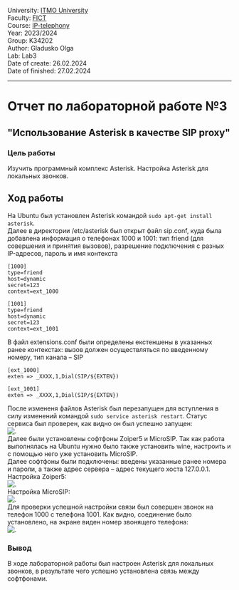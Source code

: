 University: [ITMO University](https://itmo.ru/ru/)  
Faculty: [FICT](https://fict.itmo.ru)  
Course: [IP-telephony](https://github.com/itmo-ict-faculty/ip-telephony)  
Year: 2023/2024  
Group: K34202  
Author: Gladusko Olga  
Lab: Lab3  
Date of create: 26.02.2024  
Date of finished: 27.02.2024  

---
# Отчет по лабораторной работе №3  
## "Использование Asterisk в качестве SIP proxy"  

### Цель работы  
Изучить программный комплекс Asterisk. Настройка Asterisk для локальных звонков.  

## Ход работы 
На Ubuntu был установлен Asterisk командой ```sudo apt-get install asterisk```.  
Далее в директории /etc/asterisk был открыт файл sip.conf, куда была добавлена информация о телефонах 1000 и 1001: 
тип friend (для совершения и принятия вызовов), разрешение подключения с разных IP-адресов, пароль и имя контекста  
```
[1000]
type=friend
host=dynamic
secret=123
context=ext_1000

[1001]
type=friend
host=dynamic
secret=123
context=ext_1001
```  
В файл extensions.conf были определены екстеншены в указанных ранее контекстах: 
вызов должен осуществляться по введенному номеру, тип канала – SIP  
```
[ext_1000]
exten => _XXXX,1,Dial(SIP/${EXTEN})

[ext_1001]
exten => _XXXX,1,Dial(SIP/${EXTEN})
```  
После измененя файлов Asterisk был перезапущен для вступления в силу изменений командой 
```sudo service asterisk restart```. Статус сервиса был проверен, как видно он был успешно запущен:  
![.](https://github.com/OlgaGladushko/2023_2024-ip-telephony-k34202-gladushko_o/blob/main/lab3/imgs/status.jpg)  
Далее были установлены софтфоны Zoiper5 и MicroSIP. Так как работа выполнялась на Ubuntu нужно было также установить wine, настроить и с помощью него уже установить MicroSIP.  
Далее софтфоны были подключены: введены указанные ранее номера и пароли, а также адрес сервера – адрес текущего хоста 127.0.0.1.  
Настройка Zoiper5:  
![.](https://github.com/OlgaGladushko/2023_2024-ip-telephony-k34202-gladushko_o/blob/main/lab3/imgs/Zoiper5.jpg)  
Настройка MicroSIP:  
![.](https://github.com/OlgaGladushko/2023_2024-ip-telephony-k34202-gladushko_o/blob/main/lab3/imgs/MicroSIP.jpg)  
Для проверки успешной настройки связи был совершен звонок на телефон 1000 с телефона 1001. Как видно, соединение было установлено, на экране виден номер звонящего телефона:  
![.](https://github.com/OlgaGladushko/2023_2024-ip-telephony-k34202-gladushko_o/blob/main/lab3/imgs/call.jpg)  

### Вывод  
В ходе лабораторной работы был настроен Asterisk для локальных звонков, в результате чего успешно установлена связь между софтфонами.
